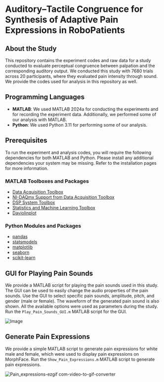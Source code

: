 # Auditory–Tactile Congruence for Synthesis of Adaptive Pain Expressions in RoboPatients

## About the Study

This repository contains the experiment codes and raw data for a study conducted to evaluate perceptual congruence between palpation and the corresponding auditory output. We conducted this study with 7680 trials across 20 participants, where they evaluated pain intensity through sound. We provide the codes used for analysis in this repository as well.

## Programming Languages 

- **MATLAB**: We used MATLAB 2024a for conducting the experiments and for recording the experiment data. Additionally, we performed some of our analysis with MATLAB.
- **Python**: We used Python 3.11 for performing some of our analysis.

## Prerequisites
To run the experiment and analysis codes, you will require the following dependencies for both MATLAB and Python. Please install any additional dependencies your system may be missing. Refer to the installation pages for more information. 
### MATLAB Toolboxes and Packages
- [Data Acquisition Toolbox](https://uk.mathworks.com/products/data-acquisition.html)
- [NI-DAQmx Support from Data Acquisition Toolbox](https://uk.mathworks.com/hardware-support/nidaqmx.html)
- [DSP System Toolbox](https://uk.mathworks.com/products/dsp-system.html)
- [Statistics and Machine Learning Toolbox](https://uk.mathworks.com/products/statistics.html)
- [Daviolinplot](https://uk.mathworks.com/matlabcentral/fileexchange/136524-daviolinplot-violin-and-raincloud-plots)

### Python Modules and Packages 
- [pandas](https://pypi.org/project/pandas/)
- [statsmodels](https://pypi.org/project/statsmodels/)
- [matplotlib](https://pypi.org/project/matplotlib/)
- [seaborn](https://pypi.org/project/seaborn/)
- [scikit-learn](https://pypi.org/project/scikit-learn/)

## GUI for Playing Pain Sounds 
We provide a MATLAB script for playing the pain sounds used in this study. The GUI can be used to easily change the audio properties of the pain sounds. Use the GUI to select specific pain sounds, amplitude, pitch, and gender (male or female). The waveform of the generated pain sound is also shown. All the available options were used as parameters during the study. Run the ```Play_Pain_Sounds_GUI.m``` MATLAB script for the GUI.   

![Image](https://github.com/user-attachments/assets/e52e4c75-8b60-40e9-b3d7-4952aeb0d9d6)

## Generate Pain Expressions
We provide a simple MATLAB script to generate pain expressions for white male and female, which were used to display pain expressions on MorphFace. Run the ```Show_Pain_Expressions.m``` MATLAB script to generate pain expressions.

![Pain_expressions-ezgif com-video-to-gif-converter](https://github.com/user-attachments/assets/0ef343fb-f6a5-44f6-8030-0403c1dbd89b)
